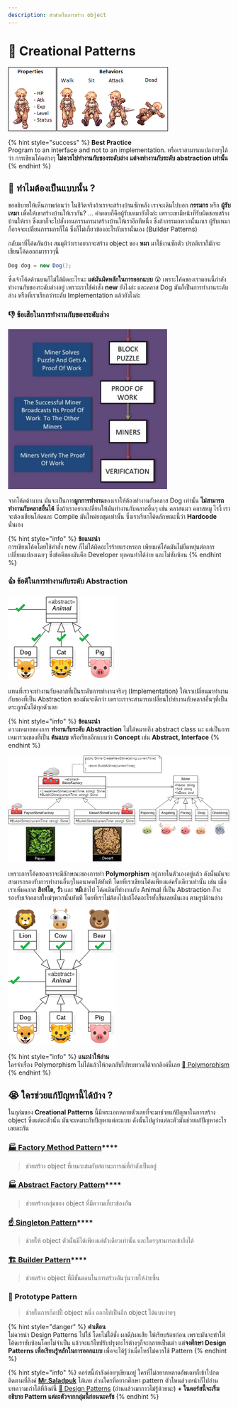 ```yaml
---
description: ตัวช่วยในการสร้าง object
---
```


# 🤰 Creational Patterns

![](../../../.gitbook/assets/image%20%28819%29.png)

{% hint style="success" %}
**Best Practice**  
Program to an interface and not to an implementation. หรือเราสามารถแปลง่ายๆได้ว่า การเขียนโค้ดต่างๆ **ไม่ควรไปทำงานกับของระดับล่าง** **แต่จงทำงานกับระดับ abstraction เท่านั้น**
{% endhint %}

## 🤔 ทำไมต้องเป็นแบบนั้น ?

ขออธิบายให้เห็นภาพก่อนว่า ในชีวิตจริงถ้าเราจะสร้างบ้านซักหลัง เราจะเดินไปบอก **กรรมกร** หรือ **ผู้รับเหมา** เพื่อให้เขาสร้างบ้านให้เรากัน? ... คำตอบก็คือผู้รับเหมายังไงล่ะ เพราะเขามีหน้าที่รับผิดชอบสร้างบ้านให้เรา ซึ่งเขาก็จะไปสั่งงานกรรมกรมาสร้างบ้านให้เราอีกทีหนึ่ง ซึ่งถ้ากรรมกพวกนั้นเกเร ผู้รับเหมาก็อาจจะเปลี่ยนกรรมกรก็ได้ ซึ่งก็ไม่เกี่ยวข้องอะไรกับเรานั่นเอง \(Builder Patterns\)

กลับมาที่โค้ดกันบ้าง สมมุติว่าเราอยากจะสร้าง object ของ **หมา** มาใช้งานซักตัว ปรกติเราก็มักจะเขียนโค้ดออกมาราวๆนี้

```csharp
Dog dog = new Dog();
```

ซึ่งเจ้าโค้ดด้านบนก็ไม่ได้ผิดอะไรนะ **แต่มันผิดหลักในการออกแบบ** 😲 เพราะโค้ดของเราตอนนี้กำลังทำงานกับของระดับล่างอยู่ เพราะเราใช้คำสั่ง **new** ยังไงล่ะ และคลาส Dog มันก็เป็นการทำงานระดับล่าง หรือที่เราเรียกว่าระดับ Implementation แล้วยังไงล่ะ

### 👎 ข้อเสียในการทำงานกับของระดับล่าง

![](../../../.gitbook/assets/image%20%28215%29.png)

จากโค้ดด้านบน มันจะเป็นการ**ผูกการทำงาน**ของเราให้ต้องทำงานกับคลาส Dog เท่านั้น **ไม่สามารถทำงานกับคลาสอื่นได้** ซึ่งถ้าเราอยากเปลี่ยนให้มันทำงานกับคลาสอื่นๆ เช่น คลาสแมว คลาสหมู ไรงี้ เราจะต้องเขียนโค้ดและ Compile มันใหม่ยกชุดเท่านั้น ซึ่งเราเรียกโค้ดลักษณะนี้ว่า **Hardcode** นั่นเอง

{% hint style="info" %}
**ข้อแนะนำ**  
การเขียนโค้ดโดยใช้คำสั่ง new ก็ไม่ได้ผิดอะไรร้ายแรงหรอก เพียงแค่โค้ดมันไม่ยืดหยุ่นต่อการเปลี่ยนแปลงเฉยๆ ซึ่งข้อดีของมันคือ Developer ทุกคนทำได้ง่าย และไม่ซับซ้อน
{% endhint %}

### 👍 ข้อดีในการทำงานกับระดับ Abstraction

![](../../../.gitbook/assets/image%20%2833%29.png)

แทนที่เราจะทำงานกับคลาสที่เป็นระดับการทำงานจริงๆ \(Implementation\) ให้เราเปลี่ยนมาทำงานกับของที่เป็น Abstraction ของมันจะดีกว่า เพราะเราจะสามารถเปลี่ยนไปทำงานกับคลาสอื่นๆที่เป็นตระกูลนั้นได้ทุกตัวเลย

{% hint style="info" %}
**ข้อแนะนำ**  
ความหมายของการ **ทำงานกับระดับ Abstraction** ไม่ได้หมายถึง abstract class นะ แต่เป็นการเหมารวมของที่เป็น **ต้นแบบ** หรือเรียกอีกแบบว่า **Concept** เช่น **Abstract, Interface**
{% endhint %}

![](../../../.gitbook/assets/image%20%28638%29.png)

เพราะการโค้ดของเราจะมีลักษณะของการทำ **Polymorphism** อยู่ภายในตัวเองอยู่แล้ว ดังนั้นมันจะสามารถรองรับการทำงานอื่นๆในอนาคตได้ทันที โดยที่เราเขียนโค้ดเพียงแค่ครั้งเดียวเท่านั้น เช่น เมื่อเราเพิ่มคลาส **สิงห์โต, วัว** และ **หมี**เข้าไป โค้ดเดิมที่ทำงานกับ Animal ที่เป็น Abstraction ก็จะรองรับเจ้าคลาสใหม่ๆพวกนั้นทันที โดยที่เราไม่ต้องไปแก้โค้ดอะไรทั้งสิ้นเลยนั่นเอง ตามรูปด้านล่าง

![](../../../.gitbook/assets/image%20%28176%29.png)

{% hint style="info" %}
**แนะนำให้อ่าน**  
ใครจำเรื่อง Polymorphism ไม่ได้แล้วให้กดกลับไปทบทวนได้จากลิงค์นี้เลย [💖 Polymorphism](https://saladpuk.gitbook.io/learn/beginner-1/oop/polymorphism)
{% endhint %}

## 😭 ใครช่วยแก้ปัญหานี้ได้บ้าง ?

ในกุล่มของ **Creational Patterns** นี้มีพระเอกหลายตัวเลยที่จะมาช่วยแก้ปัญหาในการสร้าง object ซึ่งแต่ละตัวนั้น มันจะเหมาะกับปัญหาแต่ละแบบ ดังนั้นไปดูว่าแต่ละตัวมันช่วยแก้ปัญหาอะไรเลยละกัน

### [🏭 **Factory Method Pattern**](https://saladpuk.gitbook.io/learn/beginner-1/design-patterns/creational/factory-method-pattern)\*\*\*\*

> ช่วยสร้าง object ที่เหมาะสมกับสถานะการณ์ที่กำลังเป็นอยู่

### [🏭 **Abstract Factory Pattern**](https://saladpuk.gitbook.io/learn/beginner-1/design-patterns/creational/abstract-factory-pattern)\*\*\*\*

> ช่วยสร้างกลุ่มของ object ที่มีความเกี่ยวข้องกัน

### [☝️ **Singleton Pattern**](https://saladpuk.gitbook.io/learn/beginner-1/design-patterns/creational/singleton-pattern)\*\*\*\*

> ช่วยให้ object ตัวนั้นมีได้เพียงแค่ตัวเดียวเท่านั้น และใครๆสามารถเข้าถึงได้

### [🏗️ **Builder Pattern**](https://saladpuk.gitbook.io/learn/beginner-1/design-patterns/creational/builder-pattern)\*\*\*\*

> ช่วยสร้าง object ที่มีขั้นตอนในการสร้างอันวุ่นวายให้ง่ายขึ้น

### 🎎 **Prototype Pattern**

> ช่วยในการก๊อปปี้ object หนึ่ง ออกไปเป็นอีก object ได้แบบง่ายๆ

{% hint style="danger" %}
**คำเตือน**  
ไม่ควรนำ Design Patterns ไปใช้ โดยไม่ได้ชั่ง ผลดี/ผลเสีย ให้เรียบร้อยก่อน เพราะมันจะทำให้โค้ดเราซับซ้อนโดยไม่จำเป็น แล้วจะแก้ไขปรับปรุงอะไรต่างๆก็จะกลายเป็นเต่า แต่**จงศึกษา Design Patterns เพื่อเรียนรู้หลักในการออกแบบ** เพื่อจะได้รู้ว่าเมื่อไหร่ไม่ควรใช้ Pattern
{% endhint %}

{% hint style="info" %}
คอร์สนี้กำลังค่อยๆเขียนอยู่ ใครที่ไม่อยากพลาดอัพเดทก็เข้าไปกดติดตามที่ลิงค์ [**Mr.Saladpuk**](https://www.facebook.com/mr.saladpuk) ได้เลย ส่วนใครที่อยากศึกษา pattern ตัวไหนล่วงหน้าก็ไปอ่านบทความเก่าได้ที่ลิงค์นี้ [🤴 Design Patterns](https://saladpuk.gitbook.io/learn/software-design/designpatterns) \(อ่านแล้วเมากาวไม่รู้ด้วยนะ\) **+ ในคอร์สนี้จะเริ่มอธิบาย Pattern แต่ละตัวจากกลุ่มนี้ก่อนนะครัช**
{% endhint %}

